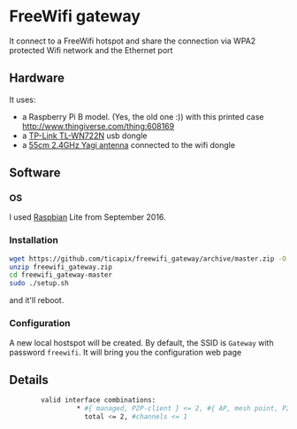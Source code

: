 # FreeWifi gateway

It connect to a FreeWifi hotspot and share the connection via WPA2 protected Wifi network and the Ethernet port 

## Hardware
It uses:
- a Raspberry Pi B model. (Yes, the old one :)) with this printed case http://www.thingiverse.com/thing:608169
- a [TP-Link TL-WN722N](http://www.tp-link.com/en/products/details/cat-11_TL-WN722N.html) usb dongle
- a [55cm 2.4GHz Yagi antenna](https://www.aliexpress.com/item/Hot-RP-SMA-2-4GHz-25-DBi-Yagi-Wireless-WLAN-WiFi-Antenna-For-Modem-PCI-Card/32608303098.html) connected to the wifi dongle

## Software

### OS

I used [Raspbian](https://www.raspberrypi.org/downloads/raspbian/) Lite from September 2016.

### Installation

```sh
wget https://github.com/ticapix/freewifi_gateway/archive/master.zip -O freewifi_gateway.zip
unzip freewifi_gateway.zip
cd freewifi_gateway-master
sudo ./setup.sh
```

and it'll reboot.

### Configuration

A new local hostspot will be created. By default, the SSID is `Gateway` with password `freewifi`. It will bring you the configuration web page

## Details

```sh
        valid interface combinations:
                 * #{ managed, P2P-client } <= 2, #{ AP, mesh point, P2P-GO } <= 2,
                   total <= 2, #channels <= 1
```

